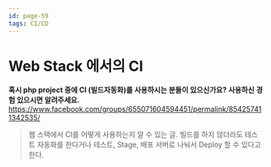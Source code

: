 ```yaml
---
id: page-59
tags: CI/CD
---
```

# Web Stack 에서의 CI

**혹시 php project 중에 CI (빌드자동화)를 사용하시는 분들이 있으신가요? 사용하신 경험 있으시면 알려주세요.**<br>
<https://www.facebook.com/groups/655071604594451/permalink/854257411342535/>

> 웹 스택에서 CI를 어떻게 사용하는지 알 수 있는 글.
빌드를 하지 않더라도 테스트 자동화를 한다거나 테스트, Stage, 배포 서버로 나눠서 Deploy 할 수 있다고 한다.
